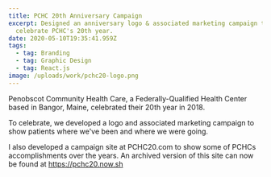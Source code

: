 ```yaml
---
title: PCHC 20th Anniversary Campaign
excerpt: Designed an anniversary logo & associated marketing campaign to
  celebrate PCHC's 20th year.
date: 2020-05-10T19:35:41.959Z
tags:
  - tag: Branding
  - tag: Graphic Design
  - tag: React.js
image: /uploads/work/pchc20-logo.png
---
```

Penobscot Community Health Care, a Federally-Qualified Health Center based in Bangor, Maine, celebrated their 20th year in 2018.

To celebrate, we developed a logo and associated marketing campaign to show patients where we've been and where we were going.

I also developed a campaign site at PCHC20.com to show some of PCHCs accomplishments over the years. An archived version of this site can now be found at <https://pchc20.now.sh>